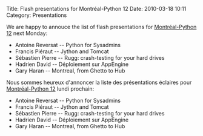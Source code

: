 Title: Flash presentations for Montréal-Python 12
Date: 2010-03-18 10:11
Category: Presentations

<!--:en-->

We are happy to annouce the list of flash presentations for
[Montréal-Python 12][] next Monday:

-   Antoine Reversat -- Python for Sysadmins
-   Francis Piéraut -- Jython and Tomcat
-   Sébastien Pierre -- Rugg: crash-testing for your hard drives
-   Hadrien David -- Déploiement sur AppEngine
-   Gary Haran -- Montreal, from Ghetto to Hub

<!--:--><!--:fr-->

Nous sommes heureux d'annoncer la liste des présentations éclaires pour
[Montréal-Python 12][] lundi prochain:

-   Antoine Reversat -- Python for Sysadmins
-   Francis Piéraut -- Jython and Tomcat
-   Sébastien Pierre -- Rugg: crash-testing for your hard drives
-   Hadrien David -- Déploiement sur AppEngine
-   Gary Haran -- Montreal, from Ghetto to Hub

<!--:-->

</p>

  [Montréal-Python 12]: http://www.montrealpython.org/2010/03/montreal-python-12-on-2010-03-22/
